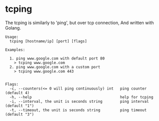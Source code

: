 # tcping
The tcping is similarly to 'ping', but over tcp connection, And written with Golang.
  
```
Usage:  
  tcping [hostname/ip] [port] [flags]  

Examples:  
  
  1. ping www.google.com with default port 80  
    > tcping www.google.com  
  2. ping www.google.com with a custom port  
    > tcping www.google.com 443  
  

Flags:
  -c, --counters(<= 0 will ping continuously) int   ping counter (default 4)
  -h, --help                                        help for tcping
  -i, --interval, the unit is seconds string        ping interval (default "1")
  -t, --timeout, the unit is seconds string         ping timeout (default "3") 
```